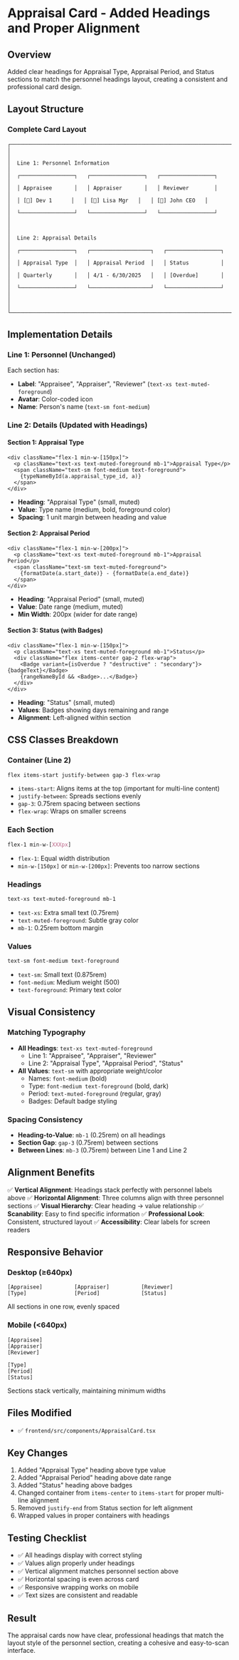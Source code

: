# Appraisal Card - Added Headings and Proper Alignment

## Overview

Added clear headings for Appraisal Type, Appraisal Period, and Status sections to match the personnel headings layout, creating a consistent and professional card design.

## Layout Structure

### Complete Card Layout

```
┌─────────────────────────────────────────────────────────────────────────────┐
│                                                                               │
│  Line 1: Personnel Information                                               │
│  ┌─────────────────┐   ┌─────────────────┐   ┌─────────────────┐           │
│  │ Appraisee       │   │ Appraiser       │   │ Reviewer        │           │
│  │ [👤] Dev 1      │   │ [👤] Lisa Mgr   │   │ [👤] John CEO   │           │
│  └─────────────────┘   └─────────────────┘   └─────────────────┘           │
│                                                                               │
│  Line 2: Appraisal Details                                                   │
│  ┌─────────────────┐   ┌───────────────────┐   ┌─────────────────┐         │
│  │ Appraisal Type  │   │ Appraisal Period  │   │ Status          │         │
│  │ Quarterly       │   │ 4/1 - 6/30/2025   │   │ [Overdue]       │         │
│  └─────────────────┘   └───────────────────┘   └─────────────────┘         │
│                                                                               │
└─────────────────────────────────────────────────────────────────────────────┘
```

## Implementation Details

### Line 1: Personnel (Unchanged)

Each section has:

- **Label**: "Appraisee", "Appraiser", "Reviewer" (`text-xs text-muted-foreground`)
- **Avatar**: Color-coded icon
- **Name**: Person's name (`text-sm font-medium`)

### Line 2: Details (Updated with Headings)

#### Section 1: Appraisal Type

```tsx
<div className="flex-1 min-w-[150px]">
  <p className="text-xs text-muted-foreground mb-1">Appraisal Type</p>
  <span className="text-sm font-medium text-foreground">
    {typeNameById(a.appraisal_type_id, a)}
  </span>
</div>
```

- **Heading**: "Appraisal Type" (small, muted)
- **Value**: Type name (medium, bold, foreground color)
- **Spacing**: 1 unit margin between heading and value

#### Section 2: Appraisal Period

```tsx
<div className="flex-1 min-w-[200px]">
  <p className="text-xs text-muted-foreground mb-1">Appraisal Period</p>
  <span className="text-sm text-muted-foreground">
    {formatDate(a.start_date)} - {formatDate(a.end_date)}
  </span>
</div>
```

- **Heading**: "Appraisal Period" (small, muted)
- **Value**: Date range (medium, muted)
- **Min Width**: 200px (wider for date range)

#### Section 3: Status (with Badges)

```tsx
<div className="flex-1 min-w-[150px]">
  <p className="text-xs text-muted-foreground mb-1">Status</p>
  <div className="flex items-center gap-2 flex-wrap">
    <Badge variant={isOverdue ? "destructive" : "secondary"}>{badgeText}</Badge>
    {rangeNameById && <Badge>...</Badge>}
  </div>
</div>
```

- **Heading**: "Status" (small, muted)
- **Values**: Badges showing days remaining and range
- **Alignment**: Left-aligned within section

## CSS Classes Breakdown

### Container (Line 2)

```css
flex items-start justify-between gap-3 flex-wrap
```

- `items-start`: Aligns items at the top (important for multi-line content)
- `justify-between`: Spreads sections evenly
- `gap-3`: 0.75rem spacing between sections
- `flex-wrap`: Wraps on smaller screens

### Each Section

```css
flex-1 min-w-[XXXpx]
```

- `flex-1`: Equal width distribution
- `min-w-[150px]` or `min-w-[200px]`: Prevents too narrow sections

### Headings

```css
text-xs text-muted-foreground mb-1
```

- `text-xs`: Extra small text (0.75rem)
- `text-muted-foreground`: Subtle gray color
- `mb-1`: 0.25rem bottom margin

### Values

```css
text-sm font-medium text-foreground
```

- `text-sm`: Small text (0.875rem)
- `font-medium`: Medium weight (500)
- `text-foreground`: Primary text color

## Visual Consistency

### Matching Typography

- **All Headings**: `text-xs text-muted-foreground`
  - Line 1: "Appraisee", "Appraiser", "Reviewer"
  - Line 2: "Appraisal Type", "Appraisal Period", "Status"
- **All Values**: `text-sm` with appropriate weight/color
  - Names: `font-medium` (bold)
  - Type: `font-medium text-foreground` (bold, dark)
  - Period: `text-muted-foreground` (regular, gray)
  - Badges: Default badge styling

### Spacing Consistency

- **Heading-to-Value**: `mb-1` (0.25rem) on all headings
- **Section Gap**: `gap-3` (0.75rem) between sections
- **Between Lines**: `mb-3` (0.75rem) between Line 1 and Line 2

## Alignment Benefits

✅ **Vertical Alignment**: Headings stack perfectly with personnel labels above
✅ **Horizontal Alignment**: Three columns align with three personnel sections
✅ **Visual Hierarchy**: Clear heading → value relationship
✅ **Scanability**: Easy to find specific information
✅ **Professional Look**: Consistent, structured layout
✅ **Accessibility**: Clear labels for screen readers

## Responsive Behavior

### Desktop (≥640px)

```
[Appraisee]          [Appraiser]          [Reviewer]
[Type]               [Period]             [Status]
```

All sections in one row, evenly spaced

### Mobile (<640px)

```
[Appraisee]
[Appraiser]
[Reviewer]

[Type]
[Period]
[Status]
```

Sections stack vertically, maintaining minimum widths

## Files Modified

- ✅ `frontend/src/components/AppraisalCard.tsx`

## Key Changes

1. Added "Appraisal Type" heading above type value
2. Added "Appraisal Period" heading above date range
3. Added "Status" heading above badges
4. Changed container from `items-center` to `items-start` for proper multi-line alignment
5. Removed `justify-end` from Status section for left alignment
6. Wrapped values in proper containers with headings

## Testing Checklist

- ✅ All headings display with correct styling
- ✅ Values align properly under headings
- ✅ Vertical alignment matches personnel section above
- ✅ Horizontal spacing is even across card
- ✅ Responsive wrapping works on mobile
- ✅ Text sizes are consistent and readable

## Result

The appraisal cards now have clear, professional headings that match the layout style of the personnel section, creating a cohesive and easy-to-scan interface.
